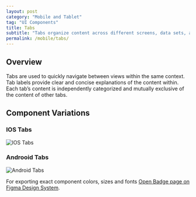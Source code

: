 ```yaml
---
layout: post
category: "Mobile and Tablet"
tag: "UI Components"
title: Tabs
subtitle: "Tabs organize content across different screens, data sets, and other interactions."
permalink: /mobile/tabs/
---
```


## Overview
Tabs are used to quickly navigate between views within the same context. Tab labels provide clear and concise explanations of the content within. Each tab’s content is independently categorized and mutually exclusive of the content of other tabs.

## Component Variations
### IOS Tabs
![IOS Tabs]({{site.baseurl}}/img/Mobile_Tabs_IOS.png) 

### Androoid Tabs
![Android Tabs]({{site.baseurl}}/img/Mobile_Tabs_Android.png) 

For exporting exact component colors, sizes and fonts [Open Badge page on Figma Design System](https://www.figma.com/file/TwQ8GcLuodWXegpAArH1RC/Draft-mobile-components?node-id=932%3A17041&t=jtjgJfPVsDhiGk1P-1).
